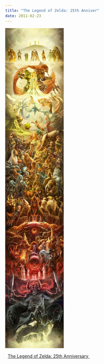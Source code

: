 ```yaml
---
title: "The Legend of Zelda: 25th Anniver"
date: 2011-02-23
---
```


![2011-02-23-23v84iig.jpeg](/images/2011-02-23-23v84iig.jpeg)

&nbsp;    <a href="http://furiousfanboys.com/2011/02/the-legend-of-zelda-25th-anniversary/">The Legend of Zelda: 25th Anniversary&nbsp;</a>